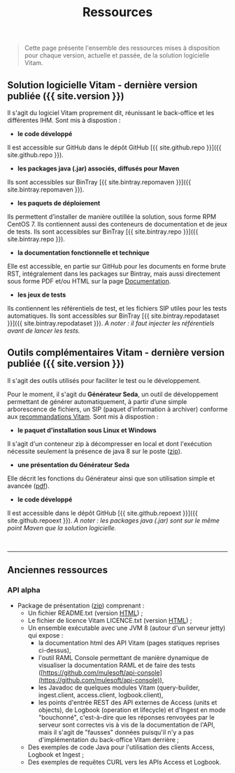 ﻿---
layout: page
title: Ressources
fatherref: ressources
level: page
---

> Cette page présente l'ensemble des ressources mises à disposition pour chaque version, actuelle et passée, de la solution logicielle Vitam. 

## Solution logicielle Vitam - dernière version publiée ({{ site.version }})

Il s'agit du logiciel Vitam proprement dit, réunissant le back-office et les différentes IHM. Sont mis à dispostion :

* **le code développé**

Il est accessible sur GitHub dans le dépôt GitHub [{{ site.github.repo }}]({{ site.github.repo }}).

* **les packages java (.jar) associés, diffusés pour Maven**

Ils sont accessibles sur BinTray [{{ site.bintray.repomaven }}]({{ site.bintray.repomaven }}).

* **les paquets de déploiement** 

Ils permettent d'installer de manière outillée la solution, sous forme RPM 
CentOS 7. Ils contiennent aussi des conteneurs de documentation et de jeux de 
tests. Ils sont accessibles sur BinTray [{{ site.bintray.repo }}]({{ site.bintray.repo }}).

* **la documentation fonctionnelle et technique**

Elle est accessible, en partie sur GitHub pour les documents en forme brute RST, intégralement dans les packages sur Bintray, mais aussi directement sous forme PDF et/ou HTML sur la page [Documentation](/pages/documentation).

* **les jeux de tests**

Ils contiennent les référentiels de test, et les fichiers SIP utiles pour les 
tests automatiques. Ils sont accessibles sur BinTray [{{ site.bintray.repodataset }}]({{ site.bintray.repodataset }}). *A noter : il faut injecter les référentiels avant de lancer les tests.*


## Outils complémentaires Vitam - dernière version publiée ({{ site.version }})

Il s'agit des outils utilisés pour faciliter le test ou le développement. 

Pour le moment, il s'agit du **Générateur Seda**, un outil de développement permettant
de générer automatiquement, à partir d’une simple arborescence de fichiers, un SIP
(paquet d’information à archiver) conforme aux [recommandations Vitam](/ressources/Doc0.11.1/20170116_Design_SIP_beta_V1.4.pdf).
Sont mis à dispostion :

* **le paquet d'installation sous Linux et Windows**

Il s'agit d'un conteneur zip à décompresser en local et dont l'exécution 
nécessite seulement la présence de java 8 sur le poste 
([zip](/ressources/Res0.11.1/generateur-seda_0.11.1.zip)).

* **une présentation du Générateur Seda**

Elle décrit les fonctions du Générateur ainsi que son utilisation simple et avancée
([pdf](/ressources/Res0.11.1/20170116_presentation_generateur_V1.0.pdf)).

* **le code développé**

Il est accessible dans le dépôt GitHub [{{ site.github.repoext }}]({{ site.github.repoext }}). *A noter : les packages java (.jar) sont sur le même point Maven que la solution logicielle.*


<br>
<hr/>

## Anciennes ressources

### API alpha

* Package de présentation ([zip](/ressources/API-Alpha/Vitam-API-Alpha-07-2016.zip)) comprenant :
	* Un fichier README.txt (version [HTML](/ressources/API-Alpha/Readme)) ;
	* Le fichier de licence Vitam LICENCE.txt (version [HTML](/ressources/API-Alpha/LICENCE)) ;
	* Un ensemble exécutable avec une JVM 8 (autour d'un serveur jetty) qui expose :
		* la documentation html des API Vitam (pages statiques reprises ci-dessus),
		* l'outil RAML Console permettant de manière dynamique de visualiser la documentation RAML et de faire des tests ([https://github.com/mulesoft/api-console](https://github.com/mulesoft/api-console)),
		* les Javadoc de quelques modules Vitam (query-builder, ingest.client, access.client, logbook.client),
		* les points d'entrée REST des API externes de Access (units et objects), de Logbook (operation et lifecycle) et d'Ingest en mode "bouchonné", c'est-à-dire que les réponses renvoyées par le serveur sont correctes vis à vis de la documentation de l'API, mais il s'agit de "fausses" données puisqu'il n'y a pas d'implémentation du back-office Vitam derrière ;
	* Des exemples de code Java pour l'utilisation des clients Access, Logbook et Ingest ;
	* Des exemples de requêtes CURL vers les APIs Access et Logbook.